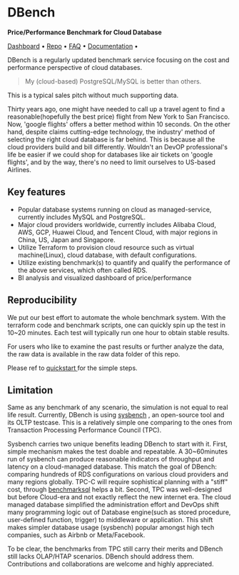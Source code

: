 # DBench

**Price/Performance Benchmark for Cloud Database**


<a href="https://benchmark.ninedata.cloud/">Dashboard</a> • <a href="https://github.com/data9z/DBench"> Repo</a> • <a href="https://github.com/data9z/DBench/docs/faq.md"> FAQ</a> • <a href="https://github.com/data9z/DBench/docs/">Documentation</a> •

DBench is a regularly updated benchmark service focusing on the cost and performance perspective of cloud databases. 

> My (cloud-based) PostgreSQL/MySQL is better than others. 

This is a typical sales pitch without much supporting data. 

Thirty years ago, one might have needed to call up a travel agent to find a reasonable(hopefully the best price) flight from New York to San Francisco. Now, 'google flights' offers a better method within 10 seconds. 
On the other hand, despite claims cutting-edge technology, the industry' method of selecting the right cloud database is far behind. 
This is because all the cloud providers build and bill differently. Wouldn't an DevOP professional's life be easier if we could shop for databases like air tickets on 'google flights', and by the way, there's no need to limit ourselves to US-based Airlines. 


## Key features  

* Popular database systems running on cloud as managed-service, currently includes MySQL and PostgreSQL. 
* Major cloud providers worldwide, currently includes Alibaba Cloud, AWS, GCP, Huawei Cloud, and Tencent Cloud, with major regions in China, US, Japan and Singapore. 
* Utilize Terraform to provision cloud resource such as virtual machine(Linux), cloud database, with default configurations. 
* Utilize existing benchmark(s) to quantify and qualify the performance of the above services, which often called RDS.
* BI analysis and visualized dashboard of price/performance


## Reproducibility

We put our best effort to automate the whole benchmark system. With the terraform code and benchmark scripts, one can quickly spin up the test in 10~20 minutes. Each test will typically run one hour to obtain stable results. 

For users who like to examine the past results or further analyze the data, the raw data is available in the raw data folder of this repo. 

Please ref to <a href="https://github.com/data9z/DBench/docs/quickstart.md"> quickstart </a> for the simple steps. 

## Limitation

Same as any benchmark of any scenario, the simulation is not equal to real life result. Currently, DBench is using  <a href="https://en.wikipedia.org/wiki/Sysbench">sysbench</a> , an open-source tool and its OLTP testcase. This is a relatively simple one comparing to the ones from Transaction Processing Performance Council (TPC). 

Sysbench carries two unique benefits leading DBench to start with it. First, simple mechanism makes the test doable and repeatable. A 30~60minutes run of sysbench can produce reasonable indicators of throughput and latency on a cloud-managed database. This match the goal of DBench: comparing hundreds of RDS configurations on various cloud providers and many regions globally. TPC-C will require sophistical planning with a "stiff" cost, through <a href=https://benchmarksql.readthedocs.io/en/latest/>benchmarksql</a> helps a bit. Second, TPC was well-designed but before Cloud-era and not exactly reflect the new internet era. The cloud managed database simplified the administration effort and DevOps shift many programming logic out of Database engine(such as stored procedure, user-defined function, trigger) to middleware or application. This shift makes simpler database usage (sysbench) popular amongst high tech companies, such as Airbnb or Meta/Facebook.

To be clear, the benchmarks from TPC still carry their merits and DBench still lacks OLAP/HTAP scenarios. DBench should address them. Contributions and collaborations are welcome and highly appreciated. 